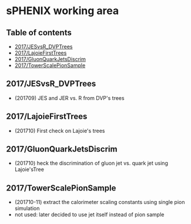 # sPHENIX working area

## Table of contents
* [2017/JESvsR_DVPTrees](#2017/JESvsR_DVPTrees)
* [2017/LajoieFirstTrees](#2017/LajoieFirstTrees)
* [2017/GluonQuarkJetsDiscrim](#2017/GluonQuarkJetsDiscrim)
* [2017/TowerScalePionSample](#2017/TowerScalePionSample)

## 2017/JESvsR_DVPTrees
* (201709) JES and JER vs. R from DVP's trees

## 2017/LajoieFirstTrees
* (201710) First check on Lajoie's trees

## 2017/GluonQuarkJetsDiscrim
* (201710)  heck the discrimination of gluon jet vs. quark jet using Lajoie'sTree

## 2017/TowerScalePionSample
* (201710-11) extract the calorimeter scaling constants using single pion simulation
* not used: later decided to use jet itself instead of pion sample

